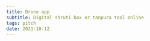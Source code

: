 ```yaml
---
title: Drone app
subtitle: Digital shruti box or tanpura tool online
tags: pitch
date: 2021-10-12
---
```


<client-only >
  <pitch-drone />
</client-only >